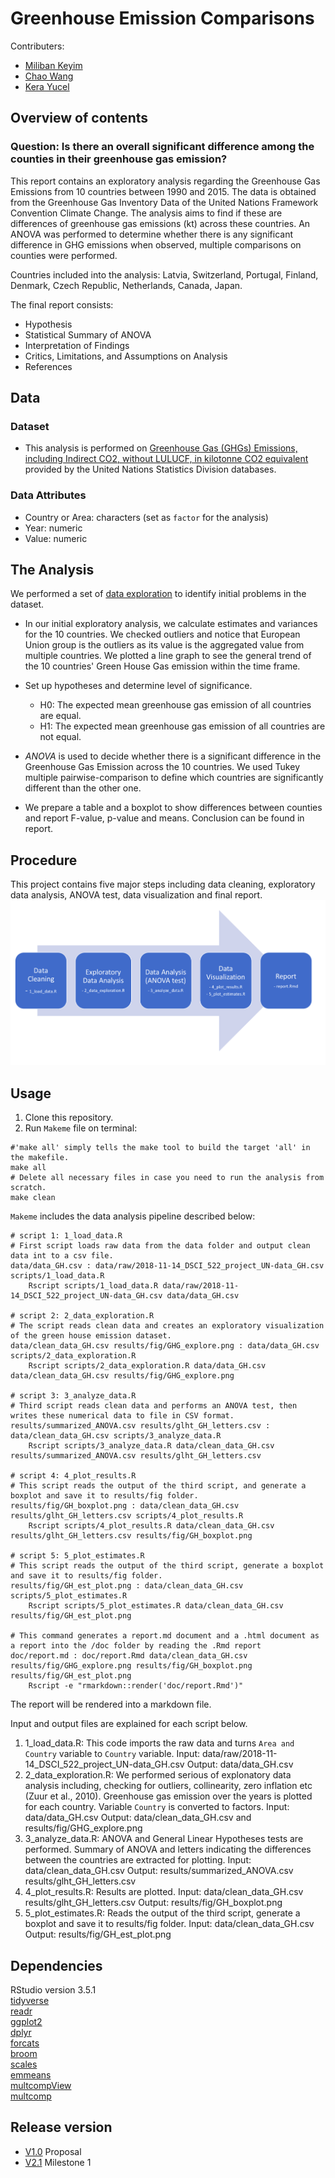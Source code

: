 # Greenhouse Emission Comparisons

Contributers:
- [Miliban Keyim](https://github.com/mkeyim)
- [Chao Wang](https://github.com/chaomander2018)
- [Kera Yucel](https://github.com/K3ra-y)  

## Overview of contents

### Question: Is there an overall significant difference among the counties in their greenhouse gas emission?

This report contains an exploratory analysis regarding the Greenhouse Gas Emissions from 10 countries between 1990 and 2015. The data is obtained from the Greenhouse Gas Inventory Data of the United Nations Framework Convention Climate Change. The analysis aims to find if these are differences of greenhouse gas emissions (kt) across these countries. An ANOVA was performed to determine whether there is any significant difference in GHG emissions when observed, multiple comparisons on counties were performed.

Countries included into the analysis: Latvia, Switzerland, Portugal, Finland, Denmark, Czech Republic, Netherlands, Canada, Japan.

The final report consists:
- Hypothesis
- Statistical Summary of ANOVA
- Interpretation of Findings
- Critics, Limitations, and Assumptions on Analysis
- References

## Data

### Dataset
- This analysis is performed on [Greenhouse Gas (GHGs) Emissions, including Indirect CO2, without LULUCF, in kilotonne CO2 equivalent](http://data.un.org/Data.aspx?d=GHG&f=seriesID%3aGH2) provided by the United Nations Statistics Division databases.


### Data Attributes
- Country or Area: characters (set as `factor` for the analysis)
- Year: numeric
- Value: numeric



## The Analysis
We performed a set of [data exploration](https://besjournals.onlinelibrary.wiley.com/doi/full/10.1111/j.2041-210X.2009.00001.x) to identify initial problems in the dataset.

- In our initial exploratory analysis, we calculate estimates and variances for the 10 countries. We checked outliers and notice that European Union group is the outliers as its value is the aggregated value from multiple countries. We plotted a line graph to see the general trend of the 10 countries' Green House Gas emission within the time frame.

- Set up hypotheses and determine level of significance.  

  * H0: The expected mean greenhouse gas emission of all countries are equal.
  * H1: The expected mean greenhouse gas emission of all countries are not equal.

- *ANOVA* is used to decide whether there is a significant difference in the Greenhouse Gas Emission across the 10 countries. We used Tukey multiple pairwise-comparison to define which countries are significantly different than the other one.

- We prepare a table and a boxplot to show differences between counties and report F-value, p-value and means. Conclusion can be found in report.


## Procedure

This project contains five major steps including data cleaning, exploratory data analysis, ANOVA test, data visualization and final report.
![analysis process chart](data/procedure.png)

## Usage

1. Clone this repository.
2. Run `Makeme` file on terminal:
```
#'make all' simply tells the make tool to build the target 'all' in the makefile.
make all
# Delete all necessary files in case you need to run the analysis from scratch.
make clean
```

`Makeme` includes the data analysis pipeline described below:

```
# script 1: 1_load_data.R 
# First script loads raw data from the data folder and output clean data int to a csv file.
data/data_GH.csv : data/raw/2018-11-14_DSCI_522_project_UN-data_GH.csv scripts/1_load_data.R
	Rscript scripts/1_load_data.R data/raw/2018-11-14_DSCI_522_project_UN-data_GH.csv data/data_GH.csv

# script 2: 2_data_exploration.R
# The script reads clean data and creates an exploratory visualization of the green house emission dataset.
data/clean_data_GH.csv results/fig/GHG_explore.png : data/data_GH.csv scripts/2_data_exploration.R
	Rscript scripts/2_data_exploration.R data/data_GH.csv data/clean_data_GH.csv results/fig/GHG_explore.png

# script 3: 3_analyze_data.R
# Third script reads clean data and performs an ANOVA test, then writes these numerical data to file in CSV format. 
results/summarized_ANOVA.csv results/glht_GH_letters.csv : data/clean_data_GH.csv scripts/3_analyze_data.R
	Rscript scripts/3_analyze_data.R data/clean_data_GH.csv results/summarized_ANOVA.csv results/glht_GH_letters.csv

# script 4: 4_plot_results.R
# This script reads the output of the third script, and generate a boxplot and save it to results/fig folder. 
results/fig/GH_boxplot.png : data/clean_data_GH.csv results/glht_GH_letters.csv scripts/4_plot_results.R
	Rscript scripts/4_plot_results.R data/clean_data_GH.csv results/glht_GH_letters.csv results/fig/GH_boxplot.png

# script 5: 5_plot_estimates.R
# This script reads the output of the third script, generate a boxplot and save it to results/fig folder. 
results/fig/GH_est_plot.png : data/clean_data_GH.csv scripts/5_plot_estimates.R
	Rscript scripts/5_plot_estimates.R data/clean_data_GH.csv results/fig/GH_est_plot.png

# This command generates a report.md document and a .html document as a report into the /doc folder by reading the .Rmd report
doc/report.md : doc/report.Rmd data/clean_data_GH.csv results/fig/GHG_explore.png results/fig/GH_boxplot.png results/fig/GH_est_plot.png
	Rscript -e "rmarkdown::render('doc/report.Rmd')"
 ```
The report will be rendered into a markdown file.

Input and output files are explained for each script below. 

1. 1_load_data.R: This code imports the raw data and turns `Area and Country` variable to `Country` variable.
                   Input: data/raw/2018-11-14_DSCI_522_project_UN-data_GH.csv
                   Output: data/data_GH.csv
2. 2_data_exploration.R: We performed serious of explonatory data analysis including, checking for outliers, collinearity, zero inflation etc (Zuur et al., 2010). Greenhouse gas emission over the years is plotted for each country. Variable `Country` is converted to factors.
                   Input: data/data_GH.csv 
                   Output: data/clean_data_GH.csv and results/fig/GHG_explore.png
3. 3_analyze_data.R: ANOVA and General Linear Hypotheses tests are performed. Summary of ANOVA and letters indicating the differences between the countries are extracted for plotting.
                   Input: data/clean_data_GH.csv
                   Output: results/summarized_ANOVA.csv results/glht_GH_letters.csv
4. 4_plot_results.R: Results are plotted.
                   Input: data/clean_data_GH.csv results/glht_GH_letters.csv
                   Output: results/fig/GH_boxplot.png
5. 5_plot_estimates.R: Reads the output of the third script, generate a boxplot and save it to results/fig folder.
                   Input: data/clean_data_GH.csv
                   Output: results/fig/GH_est_plot.png

## Dependencies

RStudio version 3.5.1  
[tidyverse](https://github.com/tidyverse)  
[readr](https://github.com/tidyverse/readr)  
[ggplot2](https://github.com/tidyverse/ggplot2)  
[dplyr](https://github.com/tidyverse/dpylr)  
[forcats](https://github.com/tidyverse/forcats)    
[broom](https://github.com/tidymodels/broom)  
[scales](https://github.com/r-lib/scales)  
[emmeans](https://github.com/rvlenth/emmeans)  
[multcompView](https://cran.r-project.org/web/packages/multcompView/index.html)  
[multcomp](https://cran.r-project.org/web/packages/multcomp/index.html)  


## Release version
 - [V1.0](https://github.com/UBC-MDS/DSCI_522_greenhouse_emissions_comparisons/releases/tag/v1.0) Proposal
 - [V2.1](https://github.com/UBC-MDS/DSCI_522_greenhouse_emissions_comparisons/releases/tag/V2.1) Milestone 1
